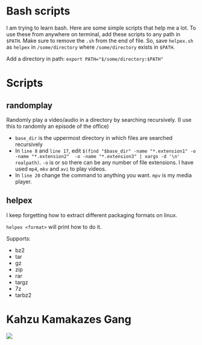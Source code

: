 # Bash scripts
I am trying to learn bash. Here are some simple scripts that help me a lot.
To use these from anywhere on terminal, add these scripts to any path in `$PATH`. Make sure to remove the `.sh` from the end of file. So, save `helpex.sh` as `helpex` in `/some/directory` where `/some/directory` exists in `$PATH`.

Add a directory in path: `export PATH="$/some/directory:$PATH"`

# Scripts
## randomplay
Randomly play a video/audio in a directory by searching recursively. (I use this to randomly an episode of the office)

- `base_dir` is the uppermost directory in which files are searched recursively
- In `line 8` and `line 17`, edit `$(find "$base_dir" -name "*.extension1" -o -name "*.extension2"  -o -name "*.extension3" | xargs -d '\n' realpath)`. `-o` is or so there can be any number of file extensions. I have used `mp4`, `mkv` and `avi` to play videos.
- In `line 20` change the command to anything you want. `mpv` is my media player.

## helpex
I keep forgetting how to extract different packaging formats on linux.

`helpex <format>` will print how to do it.


Supports:
- bz2
- tar
- gz
- zip
- rar
- targz
- 7z
- tarbz2


# Kahzu Kamakazes Gang
![](https://i.imgur.com/dpzFCdf.jpg)
